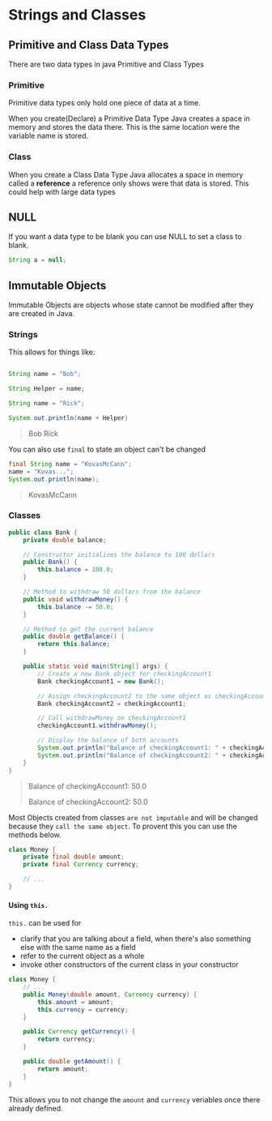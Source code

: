 # Strings and Classes

## Primitive and Class Data Types

There are two data types in java Primitive and Class Types

### Primitive

Primitive data types only hold one piece of data at a time.

When you create(Declare) a Primitive Data Type Java creates a space in memory and stores the data there. This is the same location were the variable name is stored.

### Class

When you create a Class Data Type Java allocates a space in memory called a **reference** a reference only shows were that data is stored. This could help with large data types

## NULL

If you want a data type to be blank you can use NULL to set a class to blank.

```java
String a = null;
```

## Immutable Objects

Immutable Objects are objects whose state cannot be modified after they are created in Java.

### Strings
This allows for things like:

```java

String name = "Bob";

String Helper = name;

String name = "Rick";

System.out.println(name + Helper)
```
> Bob Rick

You can also use ``final`` to state an object can't be changed

```java
final String name = "KovasMcCann";
name = "Kovas...";
System.out.println(name);
```
> KovasMcCann

### Classes 

```java
public class Bank {
    private double balance;

    // Constructor initializes the balance to 100 dollars
    public Bank() {
        this.balance = 100.0;
    }

    // Method to withdraw 50 dollars from the balance
    public void withdrawMoney() {
        this.balance -= 50.0;
    }

    // Method to get the current balance
    public double getBalance() {
        return this.balance;
    }

    public static void main(String[] args) {
        // Create a new Bank object for checkingAccount1
        Bank checkingAccount1 = new Bank();

        // Assign checkingAccount2 to the same object as checkingAccount1
        Bank checkingAccount2 = checkingAccount1;

        // Call withdrawMoney on checkingAccount1
        checkingAccount1.withdrawMoney();

        // Display the balance of both accounts
        System.out.println("Balance of checkingAccount1: " + checkingAccount1.getBalance());
        System.out.println("Balance of checkingAccount2: " + checkingAccount2.getBalance());
    }
}
```

> Balance of checkingAccount1: 50.0
>
> Balance of checkingAccount2: 50.0


Most Objects created from classes ``are not imputable`` and will be changed because they ``call the same object``. 
To provent this you can use the methods below.

```java
class Money {
    private final double amount;
    private final Currency currency;

    // ...
}
```

#### Using ``this.``

``this.`` can be used for 

- clarify that you are talking about a field, when there's also something else with the same name as a field
- refer to the current object as a whole
- invoke other constructors of the current class in your constructor

```java
class Money {
    // ...
    public Money(double amount, Currency currency) {
        this.amount = amount;
        this.currency = currency;
    }

    public Currency getCurrency() {
        return currency;
    }

    public double getAmount() {
        return amount;
    }
}
```

This allows you to not change the ``amount`` and ``currency`` veriables once there already defined. 
